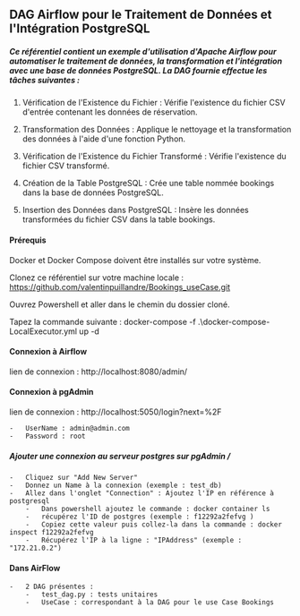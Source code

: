 ## DAG Airflow pour le Traitement de Données et l'Intégration PostgreSQL

##### Ce référentiel contient un exemple d'utilisation d'Apache Airflow pour automatiser le traitement de données, la transformation et l'intégration avec une base de données PostgreSQL. La DAG fournie effectue les tâches suivantes :


1. Vérification de l'Existence du Fichier : Vérifie l'existence du fichier CSV d'entrée contenant les données de réservation.

2. Transformation des Données : Applique le nettoyage et la transformation des données à l'aide d'une fonction Python.

3. Vérification de l'Existence du Fichier Transformé : Vérifie l'existence du fichier CSV transformé.

4. Création de la Table PostgreSQL : Crée une table nommée bookings dans la base de données PostgreSQL.

5. Insertion des Données dans PostgreSQL : Insère les données transformées du fichier CSV dans la table bookings.


#### Prérequis

Docker et Docker Compose doivent être installés sur votre système.

Clonez ce référentiel sur votre machine locale : https://github.com/valentinpuillandre/Bookings_useCase.git

Ouvrez Powershell et aller dans le chemin du dossier cloné.

Tapez la commande suivante : docker-compose -f .\docker-compose-LocalExecutor.yml up -d

#### Connexion à Airflow

lien de connexion : http://localhost:8080/admin/

#### Connexion à pgAdmin

lien de connexion : http://localhost:5050/login?next=%2F

    -   UserName : admin@admin.com
    -   Password : root

##### Ajouter une connexion au serveur postgres sur pgAdmin /

    -   Cliquez sur "Add New Server"
    -   Donnez un Name à la connexion (exemple : test_db)
    -   Allez dans l'onglet "Connection" : Ajoutez l'IP en référence à postgresql
        -   Dans powershell ajoutez le commande : docker container ls
        -   récupérez l'ID de postgres (exemple : f12292a2fefvg )
        -   Copiez cette valeur puis collez-la dans la commande : docker inspect f12292a2fefvg
        -   Récupérez l'IP à la ligne : "IPAddress" (exemple : "172.21.0.2") 

#### Dans AirFlow 

    -   2 DAG présentes :
        -   test_dag.py : tests unitaires
        -   UseCase : correspondant à la DAG pour le use Case Bookings


